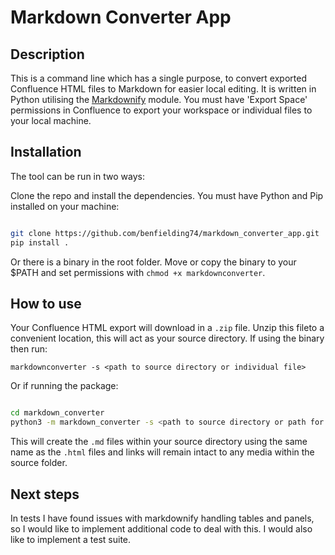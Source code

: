 # Markdown Converter App

## Description

This is a command line which has a single purpose, to convert exported Confluence HTML files to Markdown for easier local editing. It is written in Python utilising the [Markdownify](<https://pypi.org/project/markdownify/>) module. You must have 'Export Space' permissions in Confluence to export your workspace or individual files to your local machine.

## Installation

The tool can be run in two ways:

  Clone the repo and install the dependencies. You must have Python and Pip installed on your machine:
  
  ```bash

  git clone https://github.com/benfielding74/markdown_converter_app.git
  pip install .

  ```

  Or there is a binary in the root folder. Move or copy the binary to your $PATH and set permissions with `chmod +x markdownconverter`.

## How to use

Your Confluence HTML export will download in a `.zip` file. Unzip this fileto a convenient location, this will act as your source directory. If using the binary then run:

`markdownconverter -s <path to source directory or individual file>`

Or if running the package:

```bash

cd markdown_converter
python3 -m markdown_converter -s <path to source directory or path for file>

```

This will create the `.md` files within your source directory using the same name as the `.html` files and links will remain intact to any media within the source folder.

## Next steps

In tests I have found issues with markdownify handling tables and panels, so I would like to implement additional code to deal with this. I would also like to implement a test suite.